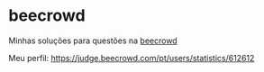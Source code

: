 # beecrowd
Minhas soluções para questões na [beecrowd](https://judge.beecrowd.com/pt)

Meu perfil: https://judge.beecrowd.com/pt/users/statistics/612612
